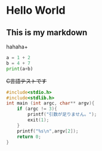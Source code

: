 # Hello World 

## This is my **markdown**

hahaha+

```python
a = 1 + 2
b = 4 + 7
print(a+b)
```
~~C言語テストです~~
```c
#include<stdio.h>
#include<stdlib.h>
int main (int argc, char** argv){
    if (argc != 3){
        printf("引数が足りません。");
        exit(1);
    }
    printf("%s\n",argv[2]);
    return 0;
}
```